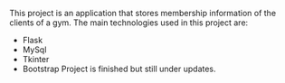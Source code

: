 This project is an application that stores membership information of the clients of a gym. 
The main technologies used in this project are:
- Flask
- MySql
- Tkinter
- Bootstrap
Project is finished but still under updates.
